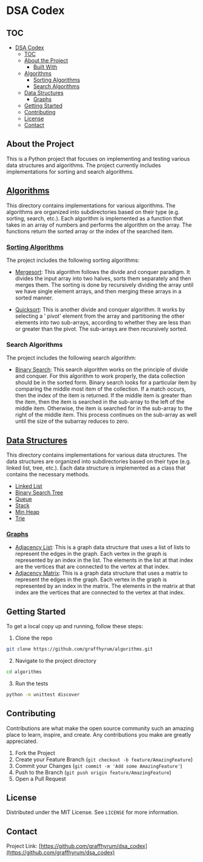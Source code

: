 # DSA Codex

## TOC

- [DSA Codex](#dsa-codex)
  - [TOC](#toc)
  - [About the Project](#about-the-project)
    - [Built With](#built-with)
  - [Algorithms](#algorithms)
    - [Sorting Algorithms](#sorting-algorithms)
    - [Search Algorithms](#search-algorithms)
  - [Data Structures](#data-structures)
    - [Graphs](#graphs)
  - [Getting Started](#getting-started)
  - [Contributing](#contributing)
  - [License](#license)
  - [Contact](#contact)

## About the Project

This is a Python project that focuses on implementing and testing various data structures and algorithms. The project
currently includes implementations for sorting and search algorithms.

## [Algorithms](./algorithms)

This directory contains implementations for various algorithms. The algorithms are organized into subdirectories based
on their type (e.g. sorting, search, etc.). Each algorithm is implemented as a function that takes in an array of
numbers and performs the algorithm on the array. The functions return the sorted array or the index of the searched
item.

### [Sorting Algorithms](./algorithms/sort)

The project includes the following sorting algorithms:

- [Mergesort](./algorithms/sort/mergesort.py): This algorithm follows the divide and conquer paradigm. It divides the
  input array into two halves, sorts
  them separately and then merges them. The sorting is done by recursively dividing the array until we have single
  element arrays, and then merging these arrays in a sorted manner.

- [Quicksort](./algorithms/sort/quicksort.py): This is another divide and conquer algorithm. It works by selecting a '
  pivot' element from the array and
  partitioning the other elements into two sub-arrays, according to whether they are less than or greater than the
  pivot. The sub-arrays are then recursively sorted.

### Search Algorithms

The project includes the following search algorithm:

- [Binary Search](./algorithms/search/binary.py): This search algorithm works on the principle of divide and conquer.
  For this algorithm to work
  properly, the data collection should be in the sorted form. Binary search looks for a particular item by comparing the
  middle most item of the collection. If a match occurs, then the index of the item is returned. If the middle item is
  greater than the item, then the item is searched in the sub-array to the left of the middle item. Otherwise, the item
  is searched for in the sub-array to the right of the middle item. This process continues on the sub-array as well
  until the size of the subarray reduces to zero.

## [Data Structures](./data_structures)

This directory contains implementations for various data structures. The data structures are organized into
subdirectories based on their type (e.g. linked list, tree, etc.). Each data structure is implemented as a class that
contains the necessary methods.

- [Linked List](./data_structures/linked_list.py)
- [Binary Search Tree](./data_structures/binary_search_tree.py)
- [Queue](./data_structures/queue.py)
- [Stack](./data_structures/stack.py)
- [Min Heap](./data_structures/minheap.py)
- [Trie](./data_structures/trie.py)

### [Graphs](./data_structures/graphs)

- [Adjacency List](./data_structures/graphs/graph_adjacency_list.py): This is a graph data structure that uses a list of
  lists to represent the edges in the graph. Each vertex in the graph is represented by an index in the list. The
  elements in the list at that index are the vertices that are connected to the vertex at that index.
- [Adjacency Matrix](./data_structures/graphs/graph_adjacency_matrix.py): This is a graph data structure that uses a matrix
  to represent the edges in the graph. Each vertex in the graph is represented by an index in the matrix. The elements
  in the matrix at that index are the vertices that are connected to the vertex at that index.



## Getting Started

To get a local copy up and running, follow these steps:

1. Clone the repo

```bash
git clone https://github.com/graffhyrum/algorithms.git
```

2. Navigate to the project directory

```bash
cd algorithms
```

3. Run the tests

```bash
python -m unittest discover
```

## Contributing

Contributions are what make the open source community such an amazing place to learn, inspire, and create. Any
contributions you make are greatly appreciated.

1. Fork the Project
2. Create your Feature Branch (`git checkout -b feature/AmazingFeature`)
3. Commit your Changes (`git commit -m 'Add some AmazingFeature'`)
4. Push to the Branch (`git push origin feature/AmazingFeature`)
5. Open a Pull Request

## License

Distributed under the MIT License. See `LICENSE` for more information.

## Contact

Project Link: [https://github.com/graffhyrum/dsa_codex](https://github.com/graffhyrum/dsa_codex)
